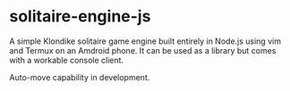 # solitaire-engine-js

A simple Klondike solitaire game engine built entirely in Node.js using vim and Termux on an Amdroid phone. It can be used as a library but comes with a workable console client.

Auto-move capability in development.
